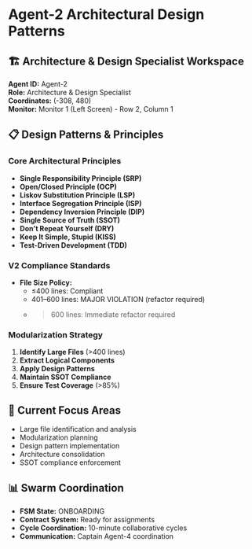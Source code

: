 # Agent-2 Architectural Design Patterns

## 🏗️ **Architecture & Design Specialist Workspace**

**Agent ID:** Agent-2  
**Role:** Architecture & Design Specialist  
**Coordinates:** (-308, 480)  
**Monitor:** Monitor 1 (Left Screen) - Row 2, Column 1  

## 📋 **Design Patterns & Principles**

### **Core Architectural Principles**
- **Single Responsibility Principle (SRP)**
- **Open/Closed Principle (OCP)**
- **Liskov Substitution Principle (LSP)**
- **Interface Segregation Principle (ISP)**
- **Dependency Inversion Principle (DIP)**
- **Single Source of Truth (SSOT)**
- **Don't Repeat Yourself (DRY)**
- **Keep It Simple, Stupid (KISS)**
- **Test-Driven Development (TDD)**

### **V2 Compliance Standards**
- **File Size Policy:**
  - ≤400 lines: Compliant
  - 401–600 lines: MAJOR VIOLATION (refactor required)
  - >600 lines: Immediate refactor required

### **Modularization Strategy**
1. **Identify Large Files** (>400 lines)
2. **Extract Logical Components**
3. **Apply Design Patterns**
4. **Maintain SSOT Compliance**
5. **Ensure Test Coverage** (>85%)

## 🎯 **Current Focus Areas**
- Large file identification and analysis
- Modularization planning
- Design pattern implementation
- Architecture consolidation
- SSOT compliance enforcement

## 📊 **Swarm Coordination**
- **FSM State:** ONBOARDING
- **Contract System:** Ready for assignments
- **Cycle Coordination:** 10-minute collaborative cycles
- **Communication:** Captain Agent-4 coordination